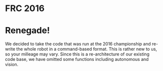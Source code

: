 # FRC 2016
# Renegade!
We decided to take the code that was run at the 2016 championship and re-write the whole robot in a command-based format.  This is rather new to us, so your milleage may vary.
Since this is a re-architecture of our existing code base, we have omitted some functions including autonomous and vision.
